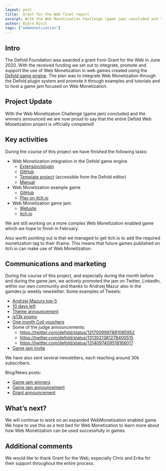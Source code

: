 ```yaml
---
layout: post
title:  Grant for the Web final report
excerpt: With the Web Monetization Challenge (game jam) concluded and the winners announced we are now proud to say that the entire Defold Web Monetization project is officially completed!
author: Björn Ritzl
tags: ["webmonetization"]
---
```


## Intro
The Defold Foundation was awarded a grant from Grant for the Web in June 2020. With the received funding we set out to integrate, promote and support the use of Web Monetization in web games created using the [Defold game engine](https://www.defold.com). The plan was to integrate Web Monetization through the Defold plugin system and promote it through examples and tutorials and to host a game jam focused on Web Monetization.


## Project Update

With the Web Monetization Challenge (game jam) concluded and the winners announced we are now proud to say that the entire Defold Web Monetization project is officially completed!


## Key activities

During the course of this project we have finished the following tasks:

* Web Monetization integration in the Defold game engine
  * [Extension/plugin](https://defold.com/assets/webmonetization/)
  * [GitHub](https://github.com/defold/extension-webmonetization)
  * [Template project](https://github.com/defold/template-webmonetization) (accessible from the Defold editor)
  * [Manual](https://defold.com/extension-webmonetization/)
* Web Monetization example game
  * [GitHub](https://github.com/defold/game-climberz)
  * [Play on itch.io](https://defold.itch.io/climberz)
* Web Monetization game jam:
  * [Website](https://defold.com/web-monetization-challenge-2020/)
  * [itch.io](https://itch.io/jam/the-web-monetization-challenge-2020)

We are still working on a more complex Web Monetization enabled game which we hope to finish in February.

Also worth pointing out is that we managed to get itch.io to add the required monetization tag to their iframe. This means that future games published on itch.io can make use of Web Monetization.


## Communications and marketing

During the course of this project, and especially during the month before and during the game jam, we actively promoted the jam on Twitter, LinkedIn, within our own community and thanks to Andrzej Mazur also in the gamdev.js weekly newsletter. Some examples of Tweets:

* [Andrzej Mazurs top-5](https://twitter.com/end3r/status/1338881160043253762)
* [10 days left](https://twitter.com/defold/status/1329843445259755528)
* [Theme announcement](https://twitter.com/defold/status/1322675767453560833)
* [js13k promo](https://twitter.com/js13kGames/status/1322531269952049158)
* [One month Coil vouchers](https://twitter.com/defold/status/1320452092276953089)
* Some of the judge announcements:
  * https://twitter.com/defold/status/1317009997881085952
  * https://twitter.com/defold/status/1313021381278400515
  * https://twitter.com/defold/status/1314097409518166017
* [Game jam invite](https://twitter.com/defold/status/1310957350996578305)

We have also sent several newsletters, each reaching around 30k subscribers.

Blog/News posts:
* [Game jam winners](https://defold.com/2020/12/14/Winners-of-the-web-monetization-challenge-announced/)
* [Game jam announcement](https://defold.com/2020/09/29/The-Defold-Foundation-is-hosting-a-Web-Monetization-game-jam/)
* [Grant announcement](https://defold.com/2020/06/09/Defold-is-awarded-a-grant-from-Grant-for-the-Web/)


## What’s next?

We will continue to work on an expanded WebMonetization enabled game. We hope to use this as a test bed for Web Monetization to learn more about how Web Monetization can be used successfully in games.


## Additional comments

We would like to thank Grant for the Web, especially Chris and Erika for their support throughout the entire process.
